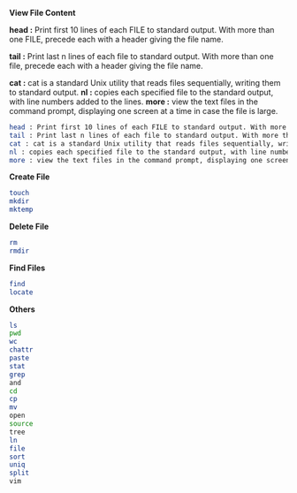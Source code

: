 **View File Content**


**head :** Print first 10 lines of each FILE to standard output. With more than one FILE, precede each with a header giving the file name.

**tail :** Print last n lines of each file to standard output. With more than one file, precede each with a header giving the file name.

**cat :** cat is a standard Unix utility that reads files sequentially, writing them to standard output.
**nl :** copies each specified file to the standard output, with line numbers added to the lines.
**more :** view the text files in the command prompt, displaying one screen at a time in case the file is large.



```bash
head : Print first 10 lines of each FILE to standard output. With more than one FILE, precede each with a header giving the file name.
tail : Print last n lines of each file to standard output. With more than one file, precede each with a header giving the file name.
cat : cat is a standard Unix utility that reads files sequentially, writing them to standard output.
nl : copies each specified file to the standard output, with line numbers added to the lines.
more : view the text files in the command prompt, displaying one screen at a time in case the file is large.
```

**Create File**
```bash
touch
mkdir
mktemp
```

**Delete File**
```bash
rm
rmdir
```
**Find Files**
```bash
find
locate
```
**Others**
```bash
ls
pwd
wc
chattr
paste
stat
grep
and
cd
cp
mv
open
source
tree
ln
file
sort
uniq
split
vim
```